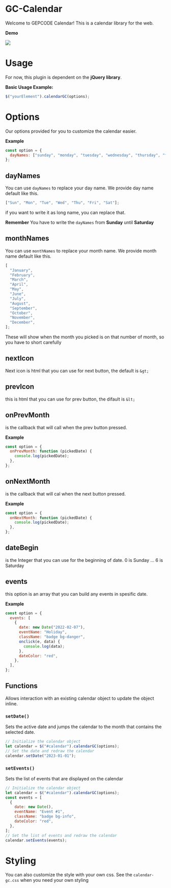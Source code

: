 # GC-Calendar

Welcome to GEPCODE Calendar!
This is a calendar library for the web.

**Demo**

<img src="https://github.com/nggepe/calendar-gc/blob/master/docs/Animation.gif" style="max-width: 100%">

# Usage

For now, this plugin is dependent on the **jQuery library**.

**Basic Usage Example:**

```javascript
$("yourElement").calendarGC(options);
```

# Options

Our options provided for you to customize the calendar easier.

**Example**

```javascript
const option = {
  dayNames: ["sunday", "monday", "tuesday", "wednesday", "thursday", "friday", "saturday"],
};
```

## dayNames

You can use `dayNames` to replace your day name. We provide day name default like this.

```javascript
["Sun", "Mon", "Tue", "Wed", "Thu", "Fri", "Sat"];
```

if you want to write it as long name, you can replace that.

**Remember**
You have to write the `dayNames` from **Sunday** until **Saturday**

## monthNames

You can use `monthNames` to replace your month name. We provide month name default like this.

```javascript
[
  "January",
  "February",
  "March",
  "April",
  "May",
  "June",
  "July",
  "August",
  "September",
  "October",
  "November",
  "December",
];
```

These will show when the month you picked is on that number of month, so you have to short carefully

## nextIcon

Next icon is html that you can use for next button, the default is `&gt;`

## prevIcon

this is html that you can use for prev button, the difault is `&lt;`

## onPrevMonth

is the callback that will call when the prev button pressed.

**Example**

```javascript
const option = {
  onPrevMonth: function (pickedDate) {
    console.log(pickedDate);
  },
};
```

## onNextMonth

is the callback that will cal when the next button pressed.

**Example**

```javascript
const option = {
  onNextMonth: function (pickedDate) {
    console.log(pickedDate);
  },
};
```

## dateBegin

is the Integer that you can use for the beginning of date.
0 is Sunday
...
6 is Saturday

## events

this option is an array that you can build any events in spesific date.

**Example**

```javascript
const option = {
  events: [
    {
      date: new Date("2022-02-07"),
      eventName: "Holiday",
      className: "badge bg-danger",
      onclick(e, data) {
        console.log(data);
      },
      dateColor: "red",
    },
  ],
};
```

## Functions

Allows interaction with an existing calendar object to update the object inline.

### `setDate()`

Sets the active date and jumps the calendar to the month that contains the selected date.

```javascript
// Initialize the calendar object
let calendar = $("#calendar").calendarGC(options);
// Set the date and redraw the calendar
calendar.setDate("2023-01-01");
```

### `setEvents()`

Sets the list of events that are displayed on the calendar

```javascript
// Initialize the calendar object
let calendar = $("#calendar").calendarGC(options);
const events = [
  {
    date: new Date(),
    eventName: "Event #1",
    className: "badge bg-info",
    dateColor: "red",
  },
];
// Set the list of events and redraw the calendar
calendar.setEvents(events);
```

# Styling

You can also customize the style with your own css. See the `calendar-gc.css` when you need your own styling
